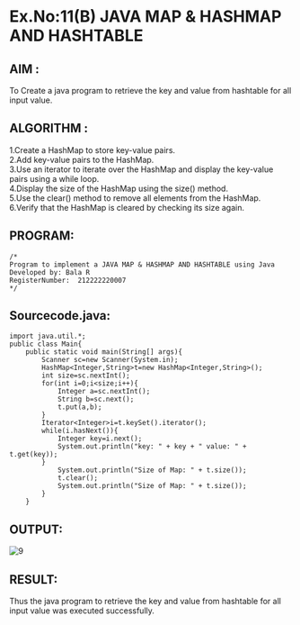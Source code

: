 # Ex.No:11(B)   JAVA MAP & HASHMAP AND HASHTABLE
## AIM :
To Create a java program to retrieve the key and value from hashtable for all input value.

## ALGORITHM :
1.Create a HashMap to store key-value pairs.  
2.Add key-value pairs to the HashMap.  
3.Use an iterator to iterate over the HashMap and display the key-value pairs using a while loop.  
4.Display the size of the HashMap using the size() method.  
5.Use the clear() method to remove all elements from the HashMap.  
6.Verify that the HashMap is cleared by checking its size again.  

## PROGRAM:
 ```
/*
Program to implement a JAVA MAP & HASHMAP AND HASHTABLE using Java
Developed by: Bala R
RegisterNumber:  212222220007
*/
```

## Sourcecode.java:
```
import java.util.*;
public class Main{
    public static void main(String[] args){
        Scanner sc=new Scanner(System.in);
        HashMap<Integer,String>t=new HashMap<Integer,String>();
        int size=sc.nextInt();
        for(int i=0;i<size;i++){
            Integer a=sc.nextInt();
            String b=sc.next();
            t.put(a,b);
        }
        Iterator<Integer>i=t.keySet().iterator();
        while(i.hasNext()){
            Integer key=i.next();
            System.out.println("key: " + key + " value: " + t.get(key));
        }
            System.out.println("Size of Map: " + t.size());
            t.clear();
            System.out.println("Size of Map: " + t.size());
        }
    }
```

## OUTPUT:

![9](https://github.com/user-attachments/assets/99c0e502-8c11-4138-9e2f-5ad7d48d4472)

## RESULT:
Thus the java program to retrieve the key and value from hashtable for all input value was executed successfully.







